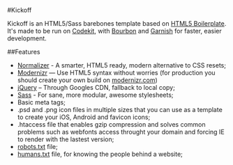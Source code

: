 #Kickoff

Kickoff is an HTML5/Sass barebones template based on [HTML5 Boilerplate](http://html5boilerplate.com). It's made to be run on [Codekit](http://incident57.com/codekit/), with [Bourbon](http://bourbon.io) and [Garnish](https://github.com/paulozoom/garnish) for faster, easier development.

##Features
- [Normalizer](http://necolas.github.com/normalize.css) - A smarter, HTML5 ready, modern alternative to CSS resets;
- [Modernizr](http://modernizr.com) — Use HTML5 syntax without worries (for production you should create your own build on [modernizr.com](http://modernizr.com/))
- [jQuery](http://jquery.org) – Through Googles CDN, fallback to local copy;
- [Sass](http://sass-lang.com) - For sane, more modular, awesome stylesheets;
- Basic meta tags;
- .psd and .png icon files in multiple sizes that you can use as a template to create your iOS, Android and favicon icons;
- .htaccess file that enables gzip compression and solves common problems such as webfonts access throught your domain and forcing IE to render with the lastest version;
- [robots.txt](http://www.robotstxt.org/) file;
- [humans.txt](http://humanstxt.org/) file, for knowing the people behind a website;
